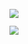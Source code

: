 ![](https://www.google.com/url?sa=i&url=https%3A%2F%2Fwww.fiverr.com%2Famjad617%2Fcreate-and-fix-your-bash-shell-script&psig=AOvVaw1az7HU0Uz3drbiV0suIMt4&ust=1676967399582000&source=images&cd=vfe&ved=0CA8QjRxqFwoTCNjH3tXUo_0CFQAAAAAdAAAAABAD)

![](https://www.google.com/url?sa=i&url=https%3A%2F%2Fdocs.rackspace.com%2Fblog%2Fbasics-of-shell-script%2F&psig=AOvVaw0DjyhOzXtnON3lUpreFtpX&ust=1676967415305000&source=images&cd=vfe&ved=0CA8QjRxqFwoTCOiWz_bUo_0CFQAAAAAdAAAAABAo)
